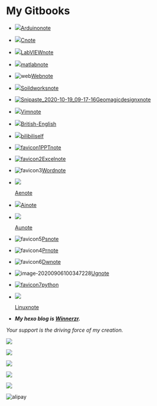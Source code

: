 # My Gitbooks

- ![](https://gitee.com/zr001/writeimges/raw/master/icons/favicon1.png)[Arduinonote](https://winnerzr01.github.io/Arduinonote/#)

- ![](https://gitee.com/zr001/writeimges/raw/master/icons/favicon2.png)[Cnote](https://winnerzr01.github.io/Cnote/)

- ![](https://gitee.com/zr001/writeimges/raw/master/icons/favicon4.png)[LabVIEWnote](https://winnerzr01.github.io/labviewnote/)

- ![](https://gitee.com/zr001/writeimges/raw/master/icons/favicon5.png)[matlabnote](https://winnerzr01.github.io/matlabnote/)

- ![web](https://gitee.com/zr001/writeimges/raw/master/images/web.png)[Webnote](https://winnerzr01.github.io/webnote/)

- ![](https://gitee.com/zr001/writeimges/raw/master/icons/favicon7.png)[Soildworksnote](https://winnerzr01.github.io/Soildworksnote/)

- [![Snipaste_2020-10-19_09-17-16](https://gitee.com/zr001/writeimges/raw/master/img/Snipaste_2020-10-19_09-17-16.png)Geomagicdesignxnote](https://winnerzr01.github.io/Geomagicdesignx/)

- ![](https://gitee.com/zr001/writeimges/raw/master/icons/favicon9.png)[Vimnote](https://winnerzr01.github.io/vimnote/)

- ![](https://gitee.com/zr001/writeimges/raw/master/img/dsadsdwdlckce.ico)[British-English](https://winnerzr01.github.io/British-English/)

- ![](https://gitee.com/zr001/writeimges/raw/master/img/1w23rfer.ico)[bilibiliself](https://winnerzr01.github.io/bilibiliself/)

- [![favicon1](https://gitee.com/zr001/writeimges/raw/master/images/favicon1.png)PPTnote](https://winnerzr01.github.io/PPTnote/)

- [![favicon2](https://gitee.com/zr001/writeimges/raw/master/images/favicon2.png)Excelnote](https://winnerzr01.github.io/Excelnote/)

- ![favicon3](https://gitee.com/zr001/writeimges/raw/master/images/favicon3.png)[Wordnote](https://winnerzr01.github.io/Wordnote/)

- ![](https://gitee.com/zr001/writeimges/raw/master/img/1343AEWSDFSDF.ico)

  [Aenote](https://winnerzr01.github.io/Aenote/)

- ![](https://gitee.com/zr001/writeimges/raw/master/img/favicon.ico)[Ainote](https://winnerzr01.github.io/Ainote/)

- ![](https://gitee.com/zr001/writeimges/raw/master/img/dasddasdasdsa.ico)

  [Aunote](https://winnerzr01.github.io/Aunote/)

- ![favicon5](https://gitee.com/zr001/writeimges/raw/master/images/favicon5.png)[Psnote](https://winnerzr01.github.io/Psnote/)

- ![favicon4](https://gitee.com/zr001/writeimges/raw/master/images/favicon4.png)[Prnote](https://winnerzr01.github.io/Prnote/)

- ![favicon6](https://gitee.com/zr001/writeimges/raw/master/images/favicon6.png)[Dwnote](https://winnerzr01.github.io/Dwnote/)

- ![image-20200906100347228](https://gitee.com/zr001/writeimges/raw/master/images/image-20200906100347228.png)[Ugnote](https://winnerzr01.github.io/Ugnote/)

- [![favicon7](https://gitee.com/zr001/writeimges/raw/master/images/favicon7.png)python](https://winnerzr01.github.io/pythonnote/)

- ![](https://gitee.com/zr001/writeimges/raw/master/img/ffdrtrehmngd.ico)

  [Linuxnote](https://winnerzr01.github.io/Linuxnote/)

- ***My hexo blog is [Winnerzr](https://zr001.gitee.io/zr001/).***

*Your support is the driving force of my creation.*

![](https://img.shields.io/badge/微信公众号-笑蕊科技-brightgreen)

![](https://gitee.com/zr001/writeimges/raw/master/img/WeChatgzh.jpg)

![](https://img.shields.io/badge/%E5%BE%AE%E4%BF%A1-%E6%94%AF%E4%BB%98-blue)

![](https://gitee.com/zr001/writeimges/raw/master/img/wechat.gif)

![](https://img.shields.io/badge/%E6%94%AF%E4%BB%98%E5%AE%9D-%E6%94%AF%E4%BB%98-blue)

![alipay](https://gitee.com/zr001/my-picture-bed/raw/master/alipay.gif)